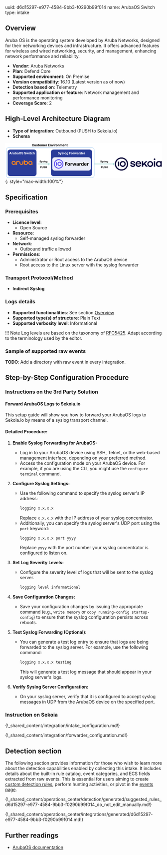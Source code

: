 uuid: d6d15297-e977-4584-9bb3-f0290b99f014
name: ArubaOS Switch
type: intake

## Overview

Aruba OS is the operating system developed by Aruba Networks, designed for their networking devices and infrastructure. It offers advanced features for wireless and wired networking, security, and management, enhancing network performance and reliability.

- **Vendor**: Aruba Networks
- **Plan**: Defend Core
- **Supported environment**: On Premise
- **Version compatibility**: 16.10 (Latest version as of now)
- **Detection based on**: Telemetry
- **Supported application or feature**: Network management and performance monitoring
- **Coverage Score**: 2

## High-Level Architecture Diagram

- **Type of integration**: Outbound (PUSH to Sekoia.io)
- **Schema**

![arubaos_switch_architecture](/docs/assets/integration/arubaos_switch_architecture.png){: style="max-width:100%"}


## Specification

### Prerequisites

- **Licence level**:
    - Open Source
- **Resource**:
    - Self-managed syslog forwarder
- **Network**:
    - Outbound traffic allowed
- **Permissions**:
    - Administrator or Root access to the ArubaOS device
    - Root access to the Linux server with the syslog forwarder

### Transport Protocol/Method

- **Indirect Syslog**

### Logs details

- **Supported functionalities**: See section [Overview](#overview)
- **Supported type(s) of structure**: Plain Text
- **Supported verbosity level**: Informational

!!! Note
    Log levels are based on the taxonomy of [RFC5425](https://datatracker.ietf.org/doc/html/rfc5424). Adapt according to the terminology used by the editor.

### Sample of supported raw events

**TODO**: Add a directory with raw event in every integration.

## Step-by-Step Configuration Procedure

### Instructions on the 3rd Party Solution

#### Forward ArubaOS Logs to Sekoia.io

This setup guide will show you how to forward your ArubaOS logs to Sekoia.io by means of a syslog transport channel.

#### Detailed Procedure:

1. **Enable Syslog Forwarding for ArubaOS:**
   - Log in to your ArubaOS device using SSH, Telnet, or the web-based management interface, depending on your preferred method.
   - Access the configuration mode on your ArubaOS device. For example, if you are using the CLI, you might use the `configure terminal` command.

2. **Configure Syslog Settings:**
   - Use the following command to specify the syslog server's IP address:
     ```bash
     logging x.x.x.x
     ```
     Replace `x.x.x.x` with the IP address of your syslog concentrator.
   - Additionally, you can specify the syslog server's UDP port using the `port` keyword:
     ```bash
     logging x.x.x.x port yyyy
     ```
     Replace `yyyy` with the port number your syslog concentrator is configured to listen on.

3. **Set Log Severity Levels:**
   - Configure the severity level of logs that will be sent to the syslog server.
     ```bash
     logging level informational
     ```

4. **Save Configuration Changes:**
   - Save your configuration changes by issuing the appropriate command (e.g., `write memory` or `copy running-config startup-config`) to ensure that the syslog configuration persists across reboots.

5. **Test Syslog Forwarding (Optional):**
   - You can generate a test log entry to ensure that logs are being forwarded to the syslog server.
     For example, use the following command:
     ```bash
     logging x.x.x.x testing
     ```
     This will generate a test log message that should appear in your syslog server's logs.

6. **Verify Syslog Server Configuration:**
   - On your syslog server, verify that it is configured to accept syslog messages in UDP from the ArubaOS device on the specified port.

### Instruction on Sekoia

{!_shared_content/integration/intake_configuration.md!}

{!_shared_content/integration/forwarder_configuration.md!}

## Detection section

The following section provides information for those who wish to learn more about the detection capabilities enabled by collecting this intake. It includes details about the built-in rule catalog, event categories, and ECS fields extracted from raw events. This is essential for users aiming to create [custom detection rules](/docs/xdr/features/detect/sigma.md), perform hunting activities, or pivot in the [events page](/docs/xdr/features/investigate/events.md).

{!_shared_content/operations_center/detection/generated/suggested_rules_d6d15297-e977-4584-9bb3-f0290b99f014_do_not_edit_manually.md!}

{!_shared_content/operations_center/integrations/generated/d6d15297-e977-4584-9bb3-f0290b99f014.md!}

## Further readings

- [ArubaOS documentation](https://www.arubanetworks.com/documentation/)